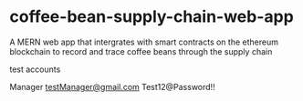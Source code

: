 # coffee-bean-supply-chain-web-app

A MERN web app that intergrates with smart contracts on the ethereum blockchain to record and trace coffee beans through the supply chain

test accounts

Manager
testManager@gmail.com
Test12@Password!!

